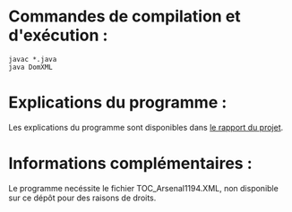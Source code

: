 # Commandes de compilation et d'exécution :
```
javac *.java
java DomXML
```

# Explications du programme :

Les explications du programme sont disponibles dans [le rapport du projet](../documentation/Rapport_TER_AUFFRAY_GASCOIN-FONTAINE_PINEL.pdf).

# Informations complémentaires :

Le programme necéssite le fichier TOC_Arsenal1194.XML, non disponible sur ce dépôt pour des raisons de droits.
